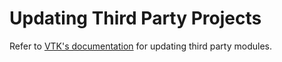 # Updating Third Party Projects

Refer to [VTK's documentation](../VTK/ThirdParty/UPDATING.md) for updating
third party modules.
